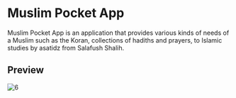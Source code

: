 # Muslim Pocket App

Muslim Pocket App is an application that provides various kinds of needs of a Muslim such as the Koran, collections of hadiths and prayers, to Islamic studies by asatidz from Salafush Shalih.

## Preview
![6](https://user-images.githubusercontent.com/74639319/226599289-aa0ceb8f-b708-4eb7-9bbd-9543a4da6b66.png)
